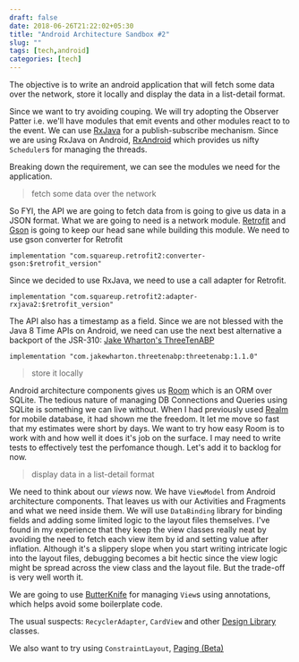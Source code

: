 ```yaml
---
draft: false
date: 2018-06-26T21:22:02+05:30
title: "Android Architecture Sandbox #2"
slug: "" 
tags: [tech,android]
categories: [tech]
---
```


The objective is to write an android application that will fetch some data over the network, store it locally and display the data in a list-detail format.

Since we want to try avoiding couping. We will try adopting the Observer Patter i.e. we'll have modules that emit events and other modules react to to the event. We can use [RxJava](https://github.com/ReactiveX/RxJava/wiki) for a publish-subscribe mechanism. Since we are using RxJava on Android, [RxAndroid](https://github.com/ReactiveX/RxAndroid) which provides us nifty `Scheduler`s for managing the threads.


Breaking down the requirement, we can see the modules we need for the application.


>fetch some data over the network


So FYI, the API we are going to fetch data from is going to give us data in a JSON format. What we are going to need is a network module. [Retrofit](https://square.github.io/retrofit/) and [Gson](https://github.com/google/gson) is going to keep our head sane while building this module. We need to use gson converter for Retrofit

 `implementation "com.squareup.retrofit2:converter-gson:$retrofit_version"`

 Since we decided to use RxJava, we need to use a call adapter for Retrofit.

`implementation "com.squareup.retrofit2:adapter-rxjava2:$retrofit_version"`

The API also has a timestamp as a field. Since we are not blessed with the Java 8 Time APIs on Android, we need can use the next best alternative a backport of the JSR-310: [Jake Wharton's ThreeTenABP](https://github.com/JakeWharton/ThreeTenABP)

`implementation "com.jakewharton.threetenabp:threetenabp:1.1.0"`


>store it locally


Android architecture components gives us [Room](https://developer.android.com/topic/libraries/architecture/room) which is an ORM over SQLite. The tedious nature of managing DB Connections and Queries using SQLite is something we can live without. When I had previously used [Realm](https://realm.io/) for mobile database, it had shown me the freedom. It let me move so fast that my estimates were short by days. We want to try how easy Room is to work with and how well it does it's job on the surface. I may need to write tests to effectively test the perfomance though. Let's add it to backlog for now. 


>display data in a list-detail format


We need to think about our *views* now. We have `ViewModel` from Android architecture components. That leaves us with our Activities and Fragments and what we need inside them. We will use `DataBinding` library for binding fields and adding some limited logic to the layout files themselves. I've found in my experience that they keep the view classes really neat by avoiding the need to fetch each view item by id and setting value after inflation. Although it's a slippery slope when you start writing intricate logic into the layout files, debugging becomes a bit hectic since the view logic might be spread across the view class and the layout file. But the trade-off is very well worth it.


We are going to use [ButterKnife]() for managing `View`s using annotations, which helps avoid some boilerplate code.

The usual suspects: `RecyclerAdapter`, `CardView` and other [Design Library](https://developer.android.com/topic/libraries/support-library/features#material-design) classes.

We also want to try using `ConstraintLayout`, [Paging (Beta)](https://developer.android.com/topic/libraries/support-library/features#material-design)






